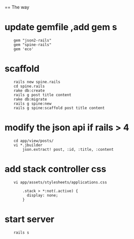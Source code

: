 
== The way

update gemfile ,add gem s
===========================

		gem "json2-rails"
		gem "spine-rails"
		gem 'eco'

scaffold
===========================

		rails new spine.rails
		cd spine.rails
		rake db:create
		rails g post title content
		rake db:migrate
		rails g spine:new
		rails g spine:scaffold post title content

modify the json api if rails > 4
============================

		cd app/view/posts/
		vi *.jbuilder
			json.extract! post, :id, :title, :content

add stack controller css 
============================
        vi app/assets/stylesheets/applications.css

	        .stack > *:not(.active) {
			  display: none;
			}

start server
=============================
		rails s
